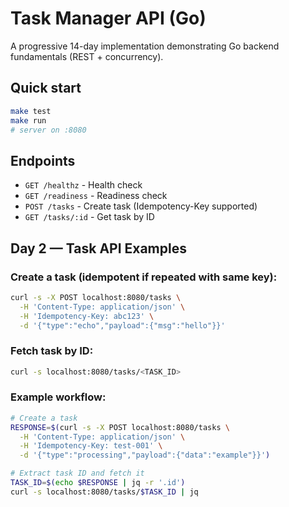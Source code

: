 # Task Manager API (Go)

A progressive 14-day implementation demonstrating Go backend fundamentals (REST + concurrency).

## Quick start

```bash
make test
make run
# server on :8080
```

## Endpoints

- `GET /healthz` - Health check
- `GET /readiness` - Readiness check
- `POST /tasks` - Create task (Idempotency-Key supported)
- `GET /tasks/:id` - Get task by ID

## Day 2 — Task API Examples

### Create a task (idempotent if repeated with same key):

```bash
curl -s -X POST localhost:8080/tasks \
  -H 'Content-Type: application/json' \
  -H 'Idempotency-Key: abc123' \
  -d '{"type":"echo","payload":{"msg":"hello"}}'
```

### Fetch task by ID:

```bash
curl -s localhost:8080/tasks/<TASK_ID>
```

### Example workflow:

```bash
# Create a task
RESPONSE=$(curl -s -X POST localhost:8080/tasks \
  -H 'Content-Type: application/json' \
  -H 'Idempotency-Key: test-001' \
  -d '{"type":"processing","payload":{"data":"example"}}')

# Extract task ID and fetch it
TASK_ID=$(echo $RESPONSE | jq -r '.id')
curl -s localhost:8080/tasks/$TASK_ID | jq
```
